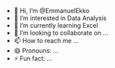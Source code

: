 - 👋 Hi, I’m @EmmanuelEkko
- 👀 I’m interested in Data Analysis
- 🌱 I’m currently learning Excel
- 💞️ I’m looking to collaborate on ...
- 📫 How to reach me ...
- 😄 Pronouns: ...
- ⚡ Fun fact: ...

<!---
EmmanuelEkko/EmmanuelEkko is a ✨ special ✨ repository because its `README.md` (this file) appears on your GitHub profile.
You can click the Preview link to take a look at your changes.
--->

